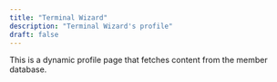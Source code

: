 ```yaml
---
title: "Terminal Wizard"
description: "Terminal Wizard's profile"
draft: false
---
```


This is a dynamic profile page that fetches content from the member database.